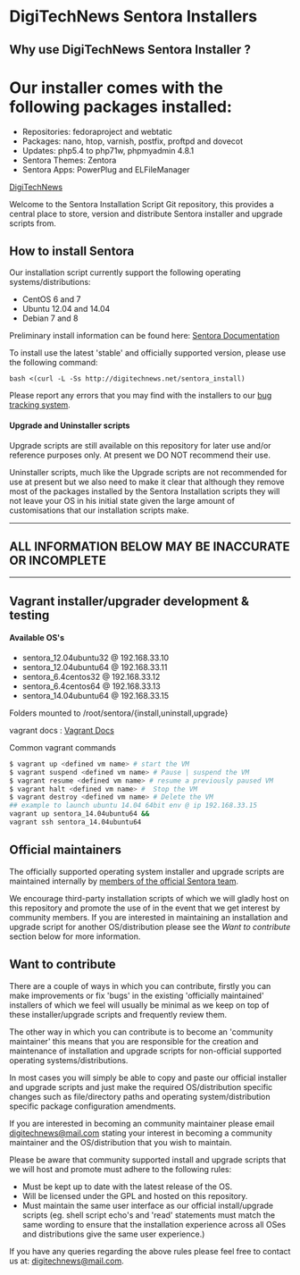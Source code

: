 DigiTechNews Sentora Installers
==================

## Why use DigiTechNews Sentora Installer ? ##

# Our installer comes with the following packages installed: #

- Repositories: fedoraproject and webtatic
- Packages: nano, htop, varnish, postfix, proftpd and dovecot
- Updates: php5.4 to php71w, phpmyadmin 4.8.1
- Sentora Themes: Zentora
- Sentora Apps: PowerPlug and ELFileManager

[DigiTechNews](http://digitechnews.net)

Welcome to the Sentora Installation Script Git repository, this provides a central place to store, version and distribute Sentora installer and upgrade scripts from.

## How to install Sentora ##

Our installation script currently support the following operating systems/distributions:

* CentOS 6 and 7
* Ubuntu 12.04 and 14.04
* Debian 7 and 8
  
Preliminary install information can be found here: [Sentora Documentation](http://docs.sentora.org/index.php?node=7)
 
To install use the latest 'stable' and officially supported version, please use the following command:
```
bash <(curl -L -Ss http://digitechnews.net/sentora_install)
```

Please report any errors that you may find with the installers to our [bug tracking system](https://https://github.com/digitechnews/sentora/issues).
  
#### Upgrade and Uninstaller scripts ####

Upgrade scripts are still available on this repository for later use and/or reference purposes only. At present we DO NOT recommend their use.

Uninstaller scripts, much like the Upgrade scripts are not recommended for use at present but we also need to make it clear that although they remove most of the packages installed by the Sentora Installation scripts they will not leave your OS in his initial state given the large amount of customisations that our installation scripts make.


* * *
## ALL INFORMATION BELOW MAY BE INACCURATE OR INCOMPLETE ##
* * *

## Vagrant installer/upgrader development & testing ##

#### Available OS's ####

- sentora_12.04ubuntu32 @ 192.168.33.10
- sentora_12.04ubuntu64 @ 192.168.33.11
- sentora_6.4centos32 @ 192.168.33.12
- sentora_6.4centos64 @ 192.168.33.13
- sentora_14.04ubuntu64 @ 192.168.33.15

Folders mounted to /root/sentora/{install,uninstall,upgrade}

vagrant docs : [Vagrant Docs](https://docs.vagrantup.com/v2/ "Vagrant docs")

Common vagrant commands
```bash
$ vagrant up <defined vm name> # start the VM
$ vagrant suspend <defined vm name> # Pause | suspend the VM
$ vagrant resume <defined vm name> # resume a previously paused VM
$ vagrant halt <defined vm name> #  Stop the VM
$ vagrant destroy <defined vm name> # Delete the VM
## example to launch ubuntu 14.04 64bit env @ ip 192.168.33.15
vagrant up sentora_14.04ubuntu64 &&
vagrant ssh sentora_14.04ubuntu64
```

## Official maintainers ##

The officially supported operating system installer and upgrade scripts are maintained internally by [members of the official Sentora team](http://sentora.org/about/the-team).

We encourage third-party installation scripts of which we will gladly host on this repository and promote the use of in the event that we get interest by community members. If you are interested in maintaining an installation and upgrade script for another OS/distribution please see the *Want to contribute* section below for more information.

## Want to contribute ##

There are a couple of ways in which you can contribute, firstly you can make improvements or fix 'bugs' in the existing 'officially maintained' installers of which we feel will usually be minimal as we keep on top of these installer/upgrade scripts and frequently review them.

The other way in which you can contribute is to become an 'community maintainer' this means that you are responsible for the creation and maintenance of installation and upgrade scripts for non-official supported operating systems/distributions.

In most cases you will simply be able to copy and paste our official installer and upgrade scripts and just make the required OS/distribution specific changes such as file/directory paths and operating system/distribution specific package configuration amendments.

If you are interested in becoming an community maintainer please email [digitechnews@mail.com](mailto:digitechnews@mail.com) stating your interest in becoming a community maintainer and the OS/distribution that you wish to maintain.

Please be aware that community supported install and upgrade scripts that we will host and promote must adhere to the following rules:

- Must be kept up to date with the latest release of the OS.
- Will be licensed under the GPL and hosted on this repository.
- Must maintain the same user interface as our official install/upgrade scripts (eg. shell script echo's and 'read' statements must match the same wording to ensure that the installation experience across all OSes and distributions give the same user experience.)

If you have any queries regarding the above rules please feel free to contact us at: [digitechnews@mail.com](mailto:digitechnews@mail.com).
